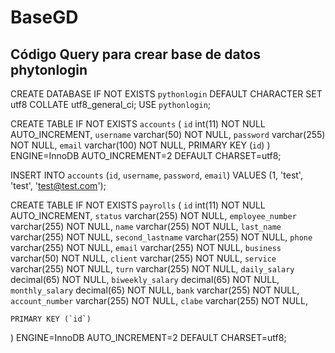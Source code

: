 # BaseGD

## Código Query para crear base de datos phytonlogin

CREATE DATABASE IF NOT EXISTS `pythonlogin` DEFAULT CHARACTER SET utf8 COLLATE utf8_general_ci;
USE `pythonlogin`;

CREATE TABLE IF NOT EXISTS `accounts` (
	`id` int(11) NOT NULL AUTO_INCREMENT,
  	`username` varchar(50) NOT NULL,
  	`password` varchar(255) NOT NULL,
  	`email` varchar(100) NOT NULL,
    PRIMARY KEY (`id`)
) ENGINE=InnoDB AUTO_INCREMENT=2 DEFAULT CHARSET=utf8;

INSERT INTO `accounts` (`id`, `username`, `password`, `email`) VALUES (1, 'test', 'test', 'test@test.com');




CREATE TABLE IF NOT EXISTS `payrolls` (
	`id` int(11) NOT NULL AUTO_INCREMENT,
  	`status` varchar(255) NOT NULL,
  	`employee_number` varchar(255) NOT NULL,
  	`name` varchar(255) NOT NULL,
  	`last_name` varchar(255) NOT NULL,
  	`second_lastname` varchar(255) NOT NULL,
  	`phone` varchar(255) NOT NULL,
  	`email` varchar(255) NOT NULL,
  	`business` varchar(50) NOT NULL,
  	`client` varchar(255) NOT NULL,
  	`service` varchar(255) NOT NULL,
  	`turn` varchar(255) NOT NULL,
  	`daily_salary` decimal(65) NOT NULL,
  	`biweekly_salary` decimal(65) NOT NULL,
  	`monthly_salary` decimal(65) NOT NULL,
  	`bank` varchar(255) NOT NULL,
  	`account_number` varchar(255) NOT NULL,
  	`clabe` varchar(255) NOT NULL,

    PRIMARY KEY (`id`)
) ENGINE=InnoDB AUTO_INCREMENT=2 DEFAULT CHARSET=utf8;
